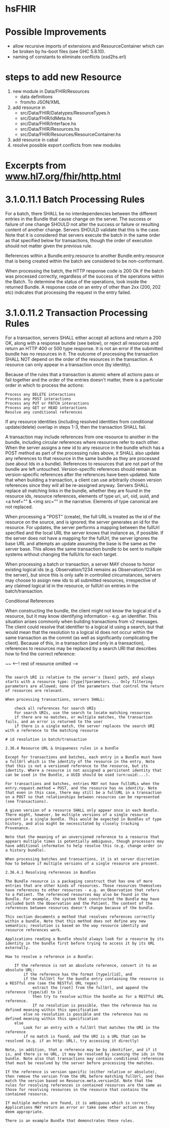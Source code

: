 # hsFHIR

# Possible Improvements

- allow recursive imports of extensions and ResourceContainer which can be broken by hs-boot files (see GHC 5.8.10).
- naming of constants to eliminate conflicts (xsd2hs.erl)

# steps to add new Resource

1. new module in Data/FHIR/Resources
    - data definitions
    - from/to JSON/XML
2. add resource in
    - src/Data/FHIR/Datatypes/ResourceTypes.h
    - src/Data/FHIR/IdMeta.hs
    - src/Data/FHIR/Interface.hs
    - src/Data/FHIR/Resources.hs
    - src/Data/FHIR/Resources/ResourceContainer.hs
3. add resource in cabal  
4. resolve possible export conflicts from new modules

# Excerpts from www.hl7.org/fhir/http.html

# 3.1.0.11.1 Batch Processing Rules

For a batch, there SHALL be no interdependencies between the different entries in the Bundle that cause change on the server. The success or failure of one change SHOULD not alter the success or failure or resulting content of another change. Servers SHOULD validate that this is the case. Note that it is considered that servers execute the batch in the same order as that specified below for transactions, though the order of execution should not matter given the previous rule.

References within a Bundle.entry.resource to another Bundle.entry.resource that is being created within the batch are considered to be non-conformant.

When processing the batch, the HTTP response code is 200 Ok if the batch was processed correctly, regardless of the success of the operations within the Batch. To determine the status of the operations, look inside the returned Bundle. A response code on an entry of other than 2xx (200, 202 etc) indicates that processing the request in the entry failed. 

# 3.1.0.11.2 Transaction Processing Rules

For a transaction, servers SHALL either accept all actions and return a 200 OK, along with a response bundle (see below), or reject all resources and return an HTTP 400 or 500 type response. It is not an error if the submitted bundle has no resources in it. The outcome of processing the transaction SHALL NOT depend on the order of the resources in the transaction. A resource can only appear in a transaction once (by identity).

Because of the rules that a transaction is atomic where all actions pass or fail together and the order of the entries doesn't matter, there is a particular order in which to process the actions:

    Process any DELETE interactions
    Process any POST interactions
    Process any PUT or PATCH interactions
    Process any GET or HEAD interactions
    Resolve any conditional references

If any resource identities (including resolved identities from conditional update/delete) overlap in steps 1-3, then the transaction SHALL fail.

A transaction may include references from one resource to another in the bundle, including circular references where resources refer to each other. When the server assigns a new id to any resource in the bundle which has a POST method as part of the processing rules above, it SHALL also update any references to that resource in the same bundle as they are processed (see about Ids in a bundle). References to resources that are not part of the bundle are left untouched. Version-specific references should remain as version-specific references after the references have been updated. Note that when building a transaction, a client can use arbitrarily chosen version references since they will all be re-assigned anyway. Servers SHALL replace all matching links in the bundle, whether they are found in the resource ids, resource references, elements of type uri, url, oid, uuid, and <a href="" & <img src="" in the narrative. Elements of type canonical are not replaced.

When processing a "POST" (create), the full URL is treated as the id of the resource on the source, and is ignored; the server generates an id for the resource. For updates, the server performs a mapping between the fullUrl specified and the local URL the server knows that instance as, if possible. If the server does not have a mapping for the fullUrl, the server ignores the base URL and attempts an update assuming the base is the same as the server base. This allows the same transaction bundle to be sent to multiple systems without changing the fullUrls for each target.

When processing a batch or transaction, a server MAY choose to honor existing logical ids (e.g. Observation/1234 remains as Observation/1234 on the server), but since this is only safe in controlled circumstances, servers may choose to assign new ids to all submitted resources, irrespective of any claimed logical id in the resource, or fullUrl on entries in the batch/transaction.

Conditional References

When constructing the bundle, the client might not know the logical id of a resource, but it may know identifying information - e.g. an identifier. This situation arises commonly when building transactions from v2 messages. The client could resolve that identifier to a logical id using a search, but that would mean that the resolution to a logical id does not occur within the same transaction as the commit (as well as significantly complicating the client). Because of this, in a transaction (and only in a transaction), references to resources may be replaced by a search URI that describes how to find the correct reference:

~~
 <Bundle xmlns="http://hl7.org/fhir">
   <id value="20160113160203" />
   <type value="transaction" />
   <entry>
     <fullUrl value="urn:uuid:c72aa430-2ddc-456e-7a09-dea8264671d8" />
     <resource>
       <Observation>
         <subject>
            <reference value="Patient?identifier=12345"/>
         </subject>
         <--! rest of resource omitted -->
       </Observation>
     </resource>
     <request>
       <method value="POST" />
     </request>
   </entry>
 <Bundle>
~~~

The search URI is relative to the server's [base] path, and always starts with a resource type: [type]?parameters.... Only filtering parameters are allowed; none of the parameters that control the return of resources are relevant.

When processing transactions, servers SHALL:

    check all references for search URIs
    For search URIs, use the search to locate matching resources
    if there are no matches, or multiple matches, the transaction fails, and an error is returned to the user
    if there is a single match, the server replaces the search URI with a reference to the matching resource

# id resolution in batch/transaction

2.36.4 Resource URL & Uniqueness rules in a bundle

Except for transactions and batches, each entry in a Bundle must have a fullUrl which is the identity of the resource in the entry. Note that this is not a versioned reference to the resource, but its identity. Where a resource is not assigned a persistent identity that can be used in the Bundle, a UUID should be used (urn:uuid:...).

For transactions and batches, entries MAY not have fullURLs when the entry.request.method = POST, and the resource has no identity. Note that even in this case, there may still be a fullURL in a transaction on a POST so that relationships between resources can be represented (see Transactions).

A given version of a resource SHALL only appear once in each Bundle. There might, however, be multiple versions of a single resource present in a single bundle. This would be expected in Bundles of type history, and also might be necessitated by closely tracking Provenance.

Note that the meaning of an unversioned reference to a resource that appears multiple times is potentially ambiguous, though processors may have additional informaton to help resolve this (e.g. change order in a history bundle).

When processing batches and transactions, it is at server discretion how to behave if multiple versions of a single resource are present.

2.36.4.1 Resolving references in Bundles

The Bundle resource is a packaging construct that has one of more entries that are other kinds of resources. Those resources themselves have references to other resources - e.g. an Observation that refers to a Patient. The referenced resources may also be found in the Bundle. For example, the system that constructed the Bundle may have included both the Observation and the Patient. The content of the references between resources doesn't change because of the bundle.

This section documents a method that resolves references correctly within a bundle. Note that this method does not define any new semantics; resolution is based on the way resource identity and resource references work.

Applications reading a Bundle should always look for a resource by its identity in the bundle first before trying to access it by its URL externally.

How to resolve a reference in a Bundle:

    If the reference is not an absolute reference, convert it to an absolute URL:
        if the reference has the format [type]/[id], and
        if the fullUrl for the bundle entry containing the resource is a RESTful one (see the RESTful URL regex)
            extract the [root] from the fullUrl, and append the reference (type/id) to it
            then try to resolve within the bundle as for a RESTful URL reference.
            If no resolution is possible, then the reference has no defined meaning within this specification
        else no resolution is possible and the reference has no defined meaning within this specification
    else
        Look for an entry with a fullUrl that matches the URI in the reference
        if no match is found, and the URI is a URL that can be resolved (e.g. if an http: URL), try accessing it directly)

Note, in addition, that a reference may be by identifier, and if it is, and there is no URL, it may be resolved by scanning the ids in the bundle. Note also that transactions may contain conditional references that must be resolved by the server before processing the matches.

If the reference is version specific (either relative or absolute), then remove the version from the URL before matching fullUrl, and then match the version based on Resource.meta.versionId. Note that the rules for resolving references in contained resources are the same as those for resolving resources in the resource that contains the contained resource.

If multiple matches are found, it is ambiguous which is correct. Applications MAY return an error or take some other action as they deem appropriate.

There is an example Bundle that demonstrates these rules. 
